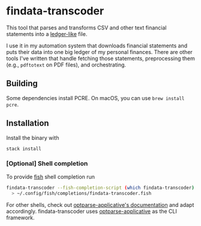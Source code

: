 # findata-transcoder

This tool that parses and transforms CSV and other text financial statements
into a [ledger-like](https://www.ledger-cli.org/) file.

I use it in my automation system that downloads financial statements and puts
their data into one big ledger of my personal finances. There are other tools
I've written that handle fetching those statements, preprocessing them (e.g.,
`pdftotext` on PDF files), and orchestrating.

## Building

Some dependencies install PCRE. On macOS, you can use `brew install pcre`.

## Installation

Install the binary with

```shell
stack install
```

### \[Optional\] Shell completion

To provide [fish] shell completion run

```sh
findata-transcoder --fish-completion-script (which findata-transcoder) \
  > ~/.config/fish/completions/findata-transcoder.fish
```

For other shells, check out [optparse-applicative's
documentation](https://hackage.haskell.org/package/optparse-applicative#:~:text=revoir%20%20%20%20%20%20%20%20%20%20%20%20%20%20%20%20Say%20goodbye-,Bash%2C%20Zsh%2C%20and%20Fish%20Completions,-optparse%2Dapplicative%20has)
and adapt accordingly. findata-transcoder uses
[optparse-applicative] as the CLI framework.

[fish]: https://fishshell.com
[optparse-applicative]: https://github.com/pcapriotti/optparse-applicative
